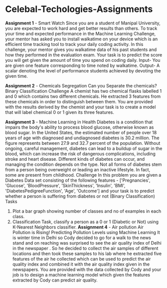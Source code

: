 # Celebal-Techologies-Assignments
**Assignment 1** - Smart Watch
Since you are a student of Manipal University, you are expected to work hard and get better results
than others. To track your time and expected performance in the Machine Learning Challenge,
your mentor has asked you to install walkatime on your device which is an efficient time
tracking tool to track your daily coding activity.
In this challenge, your mentor gives you walkatime data of his past students and how they
performed in the evaluation exam. Your task is to predict the score you will get given the
amount of time you spend on coding daily.
Input- You are given one feature corresponding to time noted by walkatime.
Output- A scalar denoting the level of performance students achieved by devoting the given
time.

**Assignment 2** - Chemicals Segregation
Can you Separate the chemicals?
Binary Classification Challenge
A chemist has two chemical flasks labelled 1 and 0 which contains two different chemicals.
He extracted 3 features from these chemicals in order to distinguish between them. You are
provided with the results derived by the chemist and your task is to create a model that will
label chemical 0 or 1 given its three features.

**Assignment 3** - Machine Learning in Health
Diabetes is a condition that impairs the body's ability to process blood glucose, otherwise known
as blood sugar. In the United States, the estimated number of people over 18 years of age with
diagnosed and undiagnosed diabetes is 30.2 million. The figure represents between 27.9 and
32.7 percent of the population.
Without ongoing, careful management, diabetes can lead to a buildup of sugar in the blood,
which can increase the risk of dangerous complications, including stroke and heart disease.
Different kinds of diabetes can occur, and managing the condition depends on the type. Not all
forms of diabetes stem from a person being overweight or leading an inactive lifestyle. In fact,
some are present from childhood.
Challenge
In this problem you are given a Diabetes Data set consisting of the following features -
['Pregnancies', 'Glucose', 'BloodPressure', 'SkinThickness',
'Insulin', 'BMI', 'DiabetesPedigreeFunction', 'Age', 'Outcome']
and your task is to predict whether a person is suffering from diabetes or not (Binary
Classification)
Tasks
1) Plot a bar graph showing number of classes and no of examples in each class.
2) Classification Task, classify a person as a 0 or 1 (Diabetic or Not) using K-Nearest Neighbors
classifier.
**Assignment 4** - Air pollution
Air Pollution is Rising!
Predicting Pollution Levels using Machine Learning
It is winter time in Delhi so Cody decided to go for a walk to the news stand and on reaching
was surprised to see the air quality index of Delhi in the newspaper . So he decided to collect
the air samples of different locations and then took these samples to his lab where he extracted
five features of the air he collected which can be used to predict the air quality index and
combined it with the air quality index given in the newspapers. You are provided with the data
collected by Cody and your job is to design a machine learning model which given the features
extracted by Cody can predict air quality.


